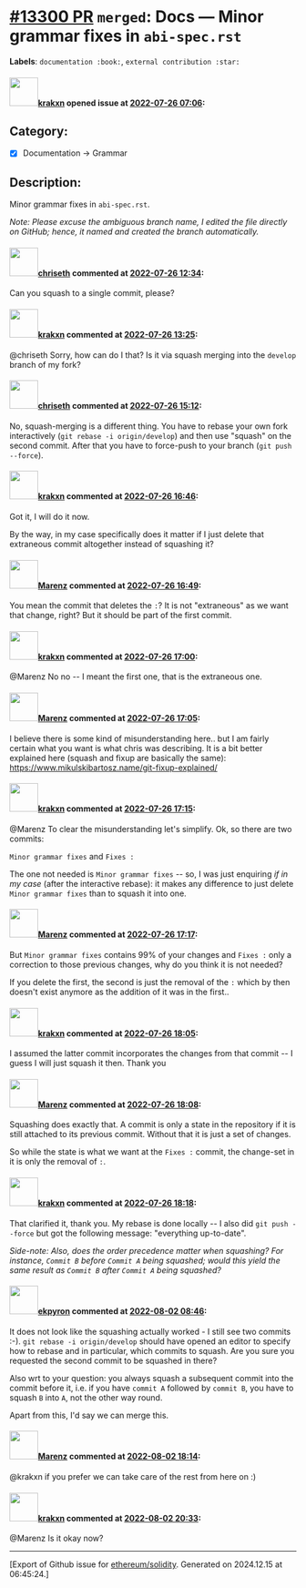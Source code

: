 # [\#13300 PR](https://github.com/ethereum/solidity/pull/13300) `merged`: Docs — Minor grammar fixes in `abi-spec.rst`
**Labels**: `documentation :book:`, `external contribution :star:`


#### <img src="https://avatars.githubusercontent.com/u/108299225?u=303db915dfa408d7d85673d067667110c3fdbce9&v=4" width="50">[krakxn](https://github.com/krakxn) opened issue at [2022-07-26 07:06](https://github.com/ethereum/solidity/pull/13300):

## Category:

- [x] Documentation -> Grammar

## Description:

Minor grammar fixes in `abi-spec.rst`.

*Note: Please excuse the ambiguous branch name, I edited the file directly on GitHub; hence, it named and created the branch automatically.* 

#### <img src="https://avatars.githubusercontent.com/u/9073706?v=4" width="50">[chriseth](https://github.com/chriseth) commented at [2022-07-26 12:34](https://github.com/ethereum/solidity/pull/13300#issuecomment-1195424966):

Can you squash to a single commit, please?

#### <img src="https://avatars.githubusercontent.com/u/108299225?u=303db915dfa408d7d85673d067667110c3fdbce9&v=4" width="50">[krakxn](https://github.com/krakxn) commented at [2022-07-26 13:25](https://github.com/ethereum/solidity/pull/13300#issuecomment-1195481380):

@chriseth Sorry, how can do I that? Is it via squash merging into the `develop` branch of my fork?

#### <img src="https://avatars.githubusercontent.com/u/9073706?v=4" width="50">[chriseth](https://github.com/chriseth) commented at [2022-07-26 15:12](https://github.com/ethereum/solidity/pull/13300#issuecomment-1195612270):

No, squash-merging is a different thing. You have to rebase your own fork interactively (`git rebase -i origin/develop`) and then use "squash" on the second commit. After that you have to force-push to your branch (`git push --force`).

#### <img src="https://avatars.githubusercontent.com/u/108299225?u=303db915dfa408d7d85673d067667110c3fdbce9&v=4" width="50">[krakxn](https://github.com/krakxn) commented at [2022-07-26 16:46](https://github.com/ethereum/solidity/pull/13300#issuecomment-1195726792):

Got it, I will do it now.

By the way, in my case specifically does it matter if I just delete that extraneous commit altogether instead of squashing it?

#### <img src="https://avatars.githubusercontent.com/u/424752?u=2d50de05ec528b9b84f8b905a56e90669b0f8927&v=4" width="50">[Marenz](https://github.com/Marenz) commented at [2022-07-26 16:49](https://github.com/ethereum/solidity/pull/13300#issuecomment-1195730446):

You mean the commit that deletes the `:`? It is not "extraneous" as we want that change, right? But it should be part of the first commit.

#### <img src="https://avatars.githubusercontent.com/u/108299225?u=303db915dfa408d7d85673d067667110c3fdbce9&v=4" width="50">[krakxn](https://github.com/krakxn) commented at [2022-07-26 17:00](https://github.com/ethereum/solidity/pull/13300#issuecomment-1195742287):

@Marenz No no -- I meant the first one, that is the extraneous one.

#### <img src="https://avatars.githubusercontent.com/u/424752?u=2d50de05ec528b9b84f8b905a56e90669b0f8927&v=4" width="50">[Marenz](https://github.com/Marenz) commented at [2022-07-26 17:05](https://github.com/ethereum/solidity/pull/13300#issuecomment-1195747425):

I believe there is some kind of misunderstanding here.. but I am fairly certain what you want is what chris was describing. It is a bit better explained here (squash and fixup are basically the same): https://www.mikulskibartosz.name/git-fixup-explained/

#### <img src="https://avatars.githubusercontent.com/u/108299225?u=303db915dfa408d7d85673d067667110c3fdbce9&v=4" width="50">[krakxn](https://github.com/krakxn) commented at [2022-07-26 17:15](https://github.com/ethereum/solidity/pull/13300#issuecomment-1195758572):

@Marenz To clear the misunderstanding let's simplify. Ok, so there are two commits:

`Minor grammar fixes` and `Fixes :`

The one not needed is `Minor grammar fixes` -- so, I was just enquiring *if in my case* (after the interactive rebase): it makes any difference to just delete `Minor grammar fixes` than to squash it into one.

#### <img src="https://avatars.githubusercontent.com/u/424752?u=2d50de05ec528b9b84f8b905a56e90669b0f8927&v=4" width="50">[Marenz](https://github.com/Marenz) commented at [2022-07-26 17:17](https://github.com/ethereum/solidity/pull/13300#issuecomment-1195760466):

But `Minor grammar fixes` contains 99% of your changes and `Fixes :` only a correction to those previous changes, why do you think it is not needed?

If you delete the first, the second is just the removal of the `:` which by then doesn't exist anymore as the addition of it was in the first..

#### <img src="https://avatars.githubusercontent.com/u/108299225?u=303db915dfa408d7d85673d067667110c3fdbce9&v=4" width="50">[krakxn](https://github.com/krakxn) commented at [2022-07-26 18:05](https://github.com/ethereum/solidity/pull/13300#issuecomment-1195812997):

I assumed the latter commit incorporates the changes from that commit -- I guess I will just squash it then. Thank you

#### <img src="https://avatars.githubusercontent.com/u/424752?u=2d50de05ec528b9b84f8b905a56e90669b0f8927&v=4" width="50">[Marenz](https://github.com/Marenz) commented at [2022-07-26 18:08](https://github.com/ethereum/solidity/pull/13300#issuecomment-1195815724):

Squashing does exactly that. A commit is only a state in the repository if it is still attached to its previous commit. Without that it is just a set of changes.

So while the state is what we want at the `Fixes :` commit, the change-set in it is only the removal of `:`.

#### <img src="https://avatars.githubusercontent.com/u/108299225?u=303db915dfa408d7d85673d067667110c3fdbce9&v=4" width="50">[krakxn](https://github.com/krakxn) commented at [2022-07-26 18:18](https://github.com/ethereum/solidity/pull/13300#issuecomment-1195825615):

That clarified it, thank you. My rebase is done locally -- I also did `git push --force` but got the following message: "everything up-to-date".



*Side-note: Also, does the order precedence matter when squashing? For instance, `Commit B` before `Commit A` being squashed; would this yield the same result as `Commit B` after `Commit A` being squashed?*

#### <img src="https://avatars.githubusercontent.com/u/1347491?v=4" width="50">[ekpyron](https://github.com/ekpyron) commented at [2022-08-02 08:46](https://github.com/ethereum/solidity/pull/13300#issuecomment-1202199065):

It does not look like the squashing actually worked - I still see two commits :-).
``git rebase -i origin/develop`` should have opened an editor to specify how to rebase and in particular, which commits to squash. Are you sure you requested the second commit to be squashed in there?

Also wrt to your question: you always squash a subsequent commit into the commit before it, i.e. if you have ``commit A`` followed by ``commit B``, you have to squash ``B`` into ``A``, not the other way round.

Apart from this, I'd say we can merge this.

#### <img src="https://avatars.githubusercontent.com/u/424752?u=2d50de05ec528b9b84f8b905a56e90669b0f8927&v=4" width="50">[Marenz](https://github.com/Marenz) commented at [2022-08-02 18:14](https://github.com/ethereum/solidity/pull/13300#issuecomment-1203062355):

@krakxn if you prefer we can take care of the rest from here on :)

#### <img src="https://avatars.githubusercontent.com/u/108299225?u=303db915dfa408d7d85673d067667110c3fdbce9&v=4" width="50">[krakxn](https://github.com/krakxn) commented at [2022-08-02 20:33](https://github.com/ethereum/solidity/pull/13300#issuecomment-1203186338):

@Marenz Is it okay now?


-------------------------------------------------------------------------------



[Export of Github issue for [ethereum/solidity](https://github.com/ethereum/solidity). Generated on 2024.12.15 at 06:45:24.]
